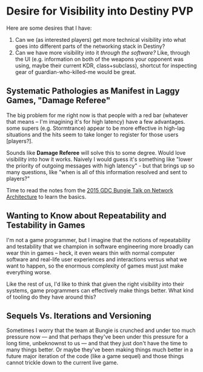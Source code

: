 # Desire for Visibility into Destiny PVP

 Here are some desires that I have:

1. Can we (as interested players) get more technical visibility into
   what goes into different parts of the networking stack in Destiny?
2. Can we have more visibility into it _through the software?_ Like,
   through the UI (e.g. information on both of the weapons your opponent
   was using, maybe their current KDR, class+subclass), shortcut for inspecting
   gear of guardian-who-killed-me would be great.


## Systematic Pathologies as Manifest in Laggy Games, "Damage Referee"

The big problem for me right now is that people with a red bar
(whatever that means – I'm imagining it's for high latency) have
a few advantages. some supers (e.g. Stormtrance) appear to be more effective
in high-lag situations and the hits seem to take longer to register for those
users [players?].

Sounds like __Damage Referee__ will solve this to some degree. Would love visibility
into how it works. Naively I would guess it's something like "lower the priority
of outgoing messages with high latency" - but that brings up so many questions,
like "when is all of this information resolved and sent to players?"

Time to read the notes from the
[2015 GDC Bungie Talk on Network Architecture](http://www.gdcvault.com/play/1022247/Shared-World-Shooter-Destiny-s)
to learn the basics.

## Wanting to Know about Repeatability and Testability in Games

I'm not a game programmer, but I imagine that the notions of repeatability
and testability that we champion in software engineering more broadly
can wear thin in games – heck, it even wears thin with normal computer software
and real-life user experiences and interactions versus what we want to happen,
so the enormous complexity of games must just make everything worse.

Like the rest of us, I'd like to think that given the right visibility
into their systems, game programmers can effectively make things better.
What kind of tooling do they have around this?

## Sequels Vs. Iterations and Versioning

Sometimes I worry that the team at Bungie is crunched and under too much pressure now
&mdash; and that perhaps they've been under this pressure for a long time,
unbeknownst to us &mdash; and that they just don't have the time to many things better.
Or maybe they've been making things much better in a future major iteration of the code
(like a game sequel) and those things cannot trickle down to the current live game.
